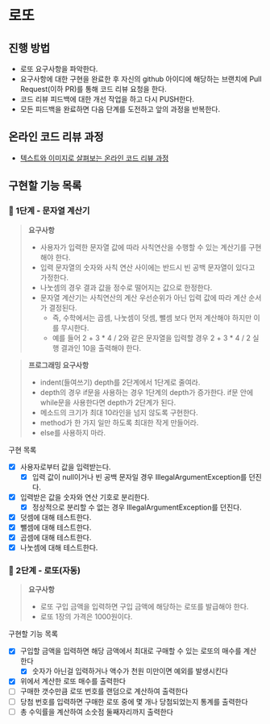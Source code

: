 # 로또
## 진행 방법
* 로또 요구사항을 파악한다.
* 요구사항에 대한 구현을 완료한 후 자신의 github 아이디에 해당하는 브랜치에 Pull Request(이하 PR)를 통해 코드 리뷰 요청을 한다.
* 코드 리뷰 피드백에 대한 개선 작업을 하고 다시 PUSH한다.
* 모든 피드백을 완료하면 다음 단계를 도전하고 앞의 과정을 반복한다.

## 온라인 코드 리뷰 과정
* [텍스트와 이미지로 살펴보는 온라인 코드 리뷰 과정](https://github.com/next-step/nextstep-docs/tree/master/codereview)

## 구현할 기능 목록
### 🚀 1단계 - 문자열 계산기
> **요구사항**
> - 사용자가 입력한 문자열 값에 따라 사칙연산을 수행할 수 있는 계산기를 구현해야 한다. 
> - 입력 문자열의 숫자와 사칙 연산 사이에는 반드시 빈 공백 문자열이 있다고 가정한다. 
> - 나눗셈의 경우 결과 값을 정수로 떨어지는 값으로 한정한다. 
> - 문자열 계산기는 사칙연산의 계산 우선순위가 아닌 입력 값에 따라 계산 순서가 결정된다. 
>   - 즉, 수학에서는 곱셈, 나눗셈이 덧셈, 뺄셈 보다 먼저 계산해야 하지만 이를 무시한다. 
>   - 예를 들어 2 + 3 * 4 / 2와 같은 문자열을 입력할 경우 2 + 3 * 4 / 2 실행 결과인 10을 출력해야 한다.

> **프로그래밍 요구사항**
> - indent(들여쓰기) depth를 2단계에서 1단계로 줄여라. 
> - depth의 경우 if문을 사용하는 경우 1단계의 depth가 증가한다. if문 안에 while문을 사용한다면 depth가 2단계가 된다. 
> - 메소드의 크기가 최대 10라인을 넘지 않도록 구현한다. 
> - method가 한 가지 일만 하도록 최대한 작게 만들어라. 
> - else를 사용하지 마라.

구현 목록
- [x] 사용자로부터 값을 입력받는다.
  - [x] 입력 값이 null이거나 빈 공백 문자일 경우 IllegalArgumentException를 던진다.
- [x] 입력받은 값을 숫자와 연산 기호로 분리한다.
  - [x] 정상적으로 분리할 수 없는 경우 IllegalArgumentException를 던진다.
- [x] 덧셈에 대해 테스트한다.
- [x] 뺄셈에 대해 테스트한다.
- [x] 곱셈에 대해 테스트한다.
- [x] 나눗셈에 대해 테스트한다.

### 🚀 2단계 - 로또(자동)
> **요구사항**
> - 로또 구입 금액을 입력하면 구입 금액에 해당하는 로또를 발급해야 한다.
> - 로또 1장의 가격은 1000원이다.

구현할 기능 목록
- [x] 구입할 금액을 입력하면 해당 금액에서 최대로 구매할 수 있는 로또의 매수를 계산한다
  - [x] 숫자가 아닌걸 입력하거나 액수가 천원 미만이면 예외를 발생시킨다
- [x] 위에서 계산한 로또 매수를 출력한다
- [ ] 구매한 갯수만큼 로또 번호를 랜덤으로 계산하여 출력한다
- [ ] 당첨 번호를 입력하면 구매한 로또 중에 몇 개나 당첨되었는지 통계를 출력한다
- [ ] 총 수익률을 계산하여 소숫점 둘째자리까지 출력한다
